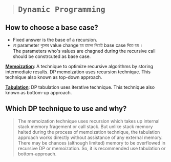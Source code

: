 > # **```Dynamic Programming```**

## How to choose a base case?
- Fixed answer is the base of a recursion.
- যে parameter গুলোর value change হয় তাদের নিয়েই base case দিতে হয় ।   
The parameters who's values are chagned during the recursive call should be constrcuted as base case.

<ins>**Memoization**</ins>: A technique to optimize recursive algorithms by storing intermediate results. DP memoization uses recursion technique. This technique also known as top-down approach.  

<ins>**Tabulation**</ins>: DP tabulation uses iterative technique. This technique also known as bottom-up approach.  

## Which DP technique to use and why? 
> The memoization technique uses recursion which takes up internal stack memory fragement or call stack. But unlike stack memory halted during the process of memoization technique, the tabulation approach works directly without assistance of any external memory. There may be chances (although limited) memory to be overflowed in recursive DP or memoization. So, it is recommended use tabulation or bottom-approach.

